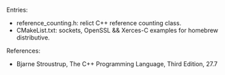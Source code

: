 Entries:
* reference_counting.h: relict C++ reference counting class.
* CMakeList.txt: sockets, OpenSSL && Xerces-C examples for homebrew distributive.

References:
* Bjarne Stroustrup, The C++ Programming Language, Third Edition, 27.7